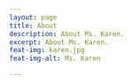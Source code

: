 ```yaml
---
layout: page
title: About
description: About Ms. Karen.
excerpt: About Ms. Karen.
feat-img: karen.jpg
feat-img-alt: Ms. Karen

---
```


